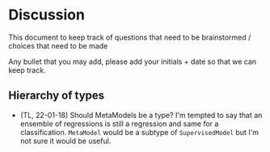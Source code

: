 # Discussion

This document to keep track of questions that need to be brainstormed / choices that need to be made

Any bullet that you may add, please add your initials + date so that we can keep track.

## Hierarchy of types

* (TL, 22-01-18) Should MetaModels be a type? I'm tempted to say that an ensemble of regressions is still a regression and same for a classification. `MetaModel` would be a subtype of `SupervisedModel` but I'm not sure it would be useful. 
